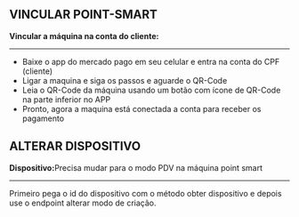 ## VINCULAR POINT-SMART

<b>Vincular a máquina na conta do cliente:</b><br><hr>

- Baixe o app do mercado pago em seu celular e entra na conta do CPF (cliente)<br>
- Ligar a maquina e siga os passos e aguarde o QR-Code<br>
- Leia o QR-Code da máquina usando um botão com ícone de QR-Code na parte inferior no APP<br>
- Pronto, agora a maquina está conectada a conta para receber os pagamento </b><br>

## ALTERAR DISPOSITIVO

<b>Dispositivo:</b>Precisa mudar para o modo PDV na máquina point smart<br><hr>
Primeiro pega o id do dispositivo com o método obter dispositivo e depois use o endpoint alterar modo de criação.
